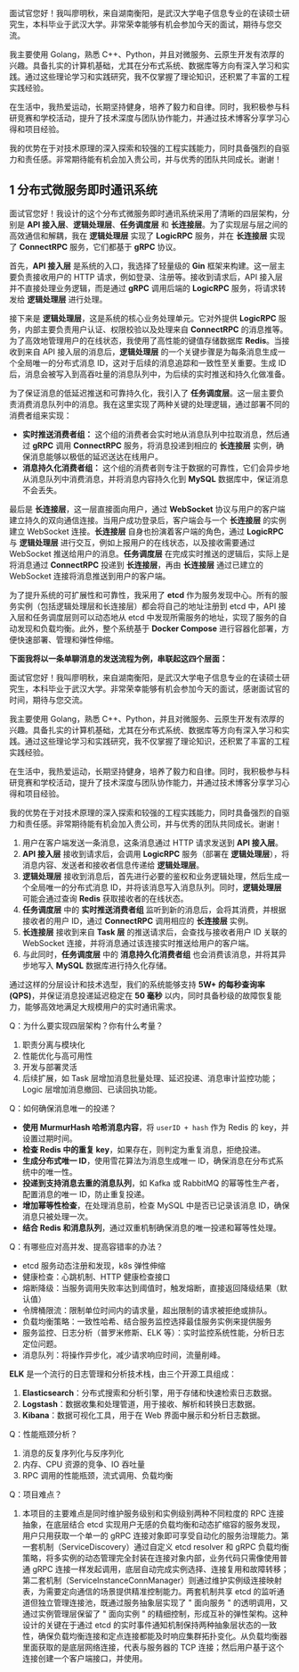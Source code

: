 面试官您好！我叫廖明秋，来自湖南衡阳，是武汉大学电子信息专业的在读硕士研究生，本科毕业于武汉大学。非常荣幸能够有机会参加今天的面试，期待与您交流。

我主要使用 Golang，熟悉 C++、Python，并且对微服务、云原生开发有浓厚的兴趣。具备扎实的计算机基础，尤其在分布式系统、数据库等方向有深入学习和实践。通过这些理论学习和实践研究，我不仅掌握了理论知识，还积累了丰富的工程实践经验。

在生活中，我热爱运动，长期坚持健身，培养了毅力和自律。同时，我积极参与科研竞赛和学校活动，提升了技术深度与团队协作能力，并通过技术博客分享学习心得和项目经验。

我的优势在于对技术原理的深入探索和较强的工程实践能力，同时具备强烈的自驱力和责任感。非常期待能有机会加入贵公司，并与优秀的团队共同成长。谢谢！

## 1 分布式微服务即时通讯系统

面试官您好！我设计的这个分布式微服务即时通讯系统采用了清晰的四层架构，分别是 **API 接入层**、**逻辑处理层**、**任务调度层** 和 **长连接层**。为了实现层与层之间的高效通信和解耦，我在 **逻辑处理层** 实现了 **LogicRPC** 服务，并在 **长连接层** 实现了 **ConnectRPC** 服务，它们都基于 **gRPC** 协议。

首先，**API 接入层** 是系统的入口，我选择了轻量级的 **Gin** 框架来构建。这一层主要负责接收用户的 HTTP 请求，例如登录、注册等。接收到请求后，API 接入层并不直接处理业务逻辑，而是通过 **gRPC** 调用后端的 **LogicRPC** 服务，将请求转发给 **逻辑处理层** 进行处理。

接下来是 **逻辑处理层**，这是系统的核心业务处理单元。它对外提供 **LogicRPC** 服务，内部主要负责用户认证、权限校验以及处理来自 **ConnectRPC** 的消息推等。为了高效地管理用户的在线状态，我使用了高性能的键值存储数据库 **Redis**。当接收到来自 API 接入层的消息后，**逻辑处理层** 的一个关键步骤是为每条消息生成一个全局唯一的分布式消息 ID，这对于后续的消息追踪和一致性至关重要。生成 ID 后，消息会被写入到高吞吐量的消息队列中，为后续的实时推送和持久化做准备。

为了保证消息的低延迟推送和可靠持久化，我引入了 **任务调度层**。这一层主要负责消费消息队列中的消息。我在这里实现了两种关键的处理逻辑，通过部署不同的消费者组来实现：

- **实时推送消费者组：** 这个组的消费者会实时地从消息队列中拉取消息，然后通过 **gRPC** 调用 **ConnectRPC** 服务，将消息投递到相应的 **长连接层** 实例，确保消息能够以极低的延迟送达在线用户。
- **消息持久化消费者组：** 这个组的消费者则专注于数据的可靠性，它们会异步地从消息队列中消费消息，并将消息内容持久化到 **MySQL** 数据库中，保证消息不会丢失。

最后是 **长连接层**，这一层直接面向用户，通过 **WebSocket** 协议与用户的客户端建立持久的双向通信连接。当用户成功登录后，客户端会与一个 **长连接层** 的实例建立 WebSocket 连接。**长连接层** 自身也扮演着客户端的角色，通过 **LogicRPC** 与 **逻辑处理层** 进行交互，例如上报用户的在线状态，以及接收需要通过 WebSocket 推送给用户的消息。**任务调度层** 在完成实时推送的逻辑后，实际上是将消息通过 **ConnectRPC** 投递到 **长连接层**，再由 **长连接层** 通过已建立的 WebSocket 连接将消息推送到用户的客户端。

为了提升系统的可扩展性和可靠性，我采用了 **etcd** 作为服务发现中心。所有的服务实例（包括逻辑处理层和长连接层）都会将自己的地址注册到 etcd 中，API 接入层和任务调度层则可以动态地从 etcd 中发现所需服务的地址，实现了服务的自动发现和负载均衡。此外，整个系统基于 **Docker Compose** 进行容器化部署，方便快速部署、管理和弹性伸缩。

**下面我将以一条单聊消息的发送流程为例，串联起这四个层面：**

面试官您好！我叫廖明秋，来自湖南衡阳，是武汉大学电子信息专业的在读硕士研究生，本科毕业于武汉大学。非常荣幸能够有机会参加今天的面试，感谢面试官的时间，期待与您交流。

我主要使用 Golang，熟悉 C++、Python，并且对微服务、云原生开发有浓厚的兴趣。具备扎实的计算机基础，尤其在分布式系统、数据库等方向有深入学习和实践。通过这些理论学习和实践研究，我不仅掌握了理论知识，还积累了丰富的工程实践经验。

在生活中，我热爱运动，长期坚持健身，培养了毅力和自律。同时，我积极参与科研竞赛和学校活动，提升了技术深度与团队协作能力，并通过技术博客分享学习心得和项目经验。

我的优势在于对技术原理的深入探索和较强的工程实践能力，同时具备强烈的自驱力和责任感。非常期待能有机会加入贵公司，并与优秀的团队共同成长。谢谢！
1. 用户在客户端发送一条消息，这条消息通过 HTTP 请求发送到 **API 接入层**。
2. **API 接入层** 接收到请求后，会调用 **LogicRPC** 服务（部署在 **逻辑处理层**），将消息内容、发送者和接收者信息传递给 **逻辑处理层**。
3. **逻辑处理层** 接收到消息后，首先进行必要的鉴权和业务逻辑处理，然后生成一个全局唯一的分布式消息 ID，并将该消息写入消息队列。同时，**逻辑处理层** 可能会通过查询 **Redis** 获取接收者的在线状态。
4. **任务调度层** 中的 **实时推送消费者组** 监听到新的消息后，会将其消费，并根据接收者的用户 ID，通过 **ConnectRPC** 调用相应的 **长连接层** 实例。
5. **长连接层** 接收到来自 **Task 层** 的推送请求后，会查找与接收者用户 ID 关联的 WebSocket 连接，并将消息通过该连接实时推送给用户的客户端。
6. 与此同时，**任务调度层** 中的 **消息持久化消费者组** 也会消费该消息，并将其异步地写入 **MySQL** 数据库进行持久化存储。

通过这样的分层设计和技术选型，我们的系统能够支持 **5W+ 的每秒查询率 (QPS)**，并保证消息投递延迟稳定在 **50 毫秒** 以内，同时具备秒级的故障恢复能力，能够高效地满足大规模用户的实时通讯需求。

Q：为什么要实现四层架构？你有什么考量？
1. 职责分离与模块化
2. 性能优化与高可用性
3. 开发与部署灵活
4. 后续扩展，如 Task 层增加消息批量处理、延迟投递、消息审计监控功能；Logic 层增加消息撤回、已读回执功能。

Q：如何确保消息唯一的投递？

- **使用 MurmurHash 哈希消息内容**，将 `userID + hash` 作为 Redis 的 key，并设置过期时间。
- **检查 Redis 中的重复 key**，如果存在，则判定为重复消息，拒绝投递。
- **生成分布式唯一 ID**，使用雪花算法为消息生成唯一 ID，确保消息在分布式系统中的唯一性。
- **投递到支持消息去重的消息队列**，如 Kafka 或 RabbitMQ 的幂等性生产者，配置消息的唯一 ID，防止重复投递。
- **增加幂等性检查**，在处理消息前，检查 MySQL 中是否已记录该消息 ID，确保消息只被处理一次。
- **结合 Redis 和消息队列**，通过双重机制确保消息的唯一投递和幂等性处理。

Q：有哪些应对高并发、提高容错率的办法？

- etcd 服务动态注册和发现，k8s 弹性伸缩
- 健康检查：心跳机制、HTTP 健康检查接口
- 熔断降级：当服务调用失败率达到阈值时，触发熔断，直接返回降级结果（默认值）
- 令牌桶限流：限制单位时间内的请求量，超出限制的请求被拒绝或排队。
- 负载均衡策略：一致性哈希、结合服务监控选择最佳服务实例来提供服务
- 服务监控、日志分析（普罗米修斯、ELK 等）：实时监控系统性能，分析日志定位问题。
- 消息队列：将操作异步化，减少请求响应时间，流量削峰。

**ELK** 是一个流行的日志管理和分析技术栈，由三个开源工具组成：

1. **Elasticsearch**：分布式搜索和分析引擎，用于存储和快速检索日志数据。
2. **Logstash**：数据收集和处理管道，用于接收、解析和转换日志数据。
3. **Kibana**：数据可视化工具，用于在 Web 界面中展示和分析日志数据。

Q：性能瓶颈分析？

1. 消息的反复序列化与反序列化
2. 内存、CPU 资源的竞争、IO 吞吐量
3. RPC 调用的性能瓶颈，流式调用、负载均衡

Q：项目难点？
1. 本项目的主要难点是同时维护服务级别和实例级别两种不同粒度的 RPC 连接抽象，在底层结合 etcd 实现用户无感的负载均衡和动态扩缩容的服务发现，用户只用获取一个单一的 gRPC 连接对象即可享受自动化的服务治理能力。第一套机制（ServiceDiscovery）通过自定义 etcd resolver 和 gRPC 负载均衡策略，将多实例的动态管理完全封装在连接对象内部，业务代码只需像使用普通 gRPC 连接一样发起调用，底层自动完成实例选择、连接复用和故障转移；第二套机制（ServiceInstanceConnManager）则通过维护实例级连接映射表，为需要定向通信的场景提供精准控制能力。两套机制共享 etcd 的监听通道但独立管理连接池，既通过服务抽象层实现了 " 面向服务 " 的透明调用，又通过实例管理层保留了 " 面向实例 " 的精细控制，形成互补的弹性架构。这种设计的关键在于通过 etcd 的实时事件通知机制保持两种抽象层状态的一致性，确保负载均衡连接和定点连接都能及时响应集群拓扑变化。从负载均衡器里面获取的是底层网络连接，代表与服务器的 TCP 连接；然后用户基于这个连接创建一个客户端接口，并使用。
